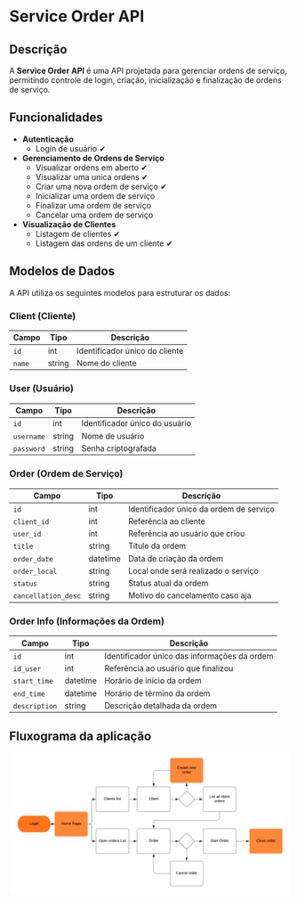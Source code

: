 # Service Order API

## Descrição
A **Service Order API** é uma API projetada para gerenciar ordens de serviço, permitindo controle de login, criação, inicialização e finalização de ordens de serviço.

## Funcionalidades

- **Autenticação**
  - Login de usuário ✔
- **Gerenciamento de Ordens de Serviço**
  - Visualizar ordens em aberto ✔
  - Visualizar uma unica ordens  ✔
  - Criar uma nova ordem de serviço ✔
  - Inicializar uma ordem de serviço
  - Finalizar uma ordem de serviço
  - Cancelar uma ordem de serviço
- **Visualização de Clientes**
  - Listagem de clientes ✔
  - Listagem das ordens de um cliente ✔

## Modelos de Dados

A API utiliza os seguintes modelos para estruturar os dados:

### **Client (Cliente)**
| Campo | Tipo  | Descrição |
|--------|------|-------------|
| `id`   | int  | Identificador único do cliente |
| `name` | string | Nome do cliente |

### **User (Usuário)**
| Campo | Tipo  | Descrição |
|--------|------|-------------|
| `id`   | int  | Identificador único do usuário |
| `username` | string | Nome de usuário |
| `password` | string | Senha criptografada |

### **Order (Ordem de Serviço)**
| Campo | Tipo  | Descrição |
|--------|------|-------------|
| `id`   | int  | Identificador único da ordem de serviço |
| `client_id` | int  | Referência ao cliente |
| `user_id` | int  | Referência ao usuário que criou |
| `title` | string | Título da ordem |
| `order_date` | datetime | Data de criação da ordem |
| `order_local` | string | Local onde será realizado o serviço |
| `status` | string | Status atual da ordem |
| `cancellation_desc` | string | Motivo do cancelamento caso aja |

### **Order Info (Informações da Ordem)**
| Campo | Tipo  | Descrição |
|--------|------|-------------|
| `id`   | int  | Identificador único das informações da ordem |
| `id_user` | int  | Referência ao usuário que finalizou |
| `start_time` | datetime | Horário de início da ordem |
| `end_time` | datetime | Horário de término da ordem |
| `description` | string | Descrição detalhada da ordem |


## Fluxograma da aplicação

![fluxograma](doc/Fluxograma.png)

